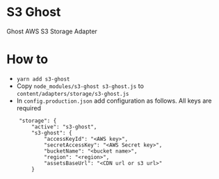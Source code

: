 # S3 Ghost
Ghost AWS S3 Storage Adapter

# How to
- `yarn add s3-ghost`
- Copy `node_modules/s3-ghost s3-ghost.js` to `content/adapters/storage/s3-ghost.js`
- In `config.production.json` add configuration as follows. All keys are required
```
    "storage": {
        "active": "s3-ghost",
        "s3-ghost": {
            "accessKeyId": "<AWS key>",
            "secretAccessKey": "<AWS Secret key>",
            "bucketName": "<bucket name>",
            "region": "<region>",
            "assetsBaseUrl": "<CDN url or s3 url>"
        }
```
